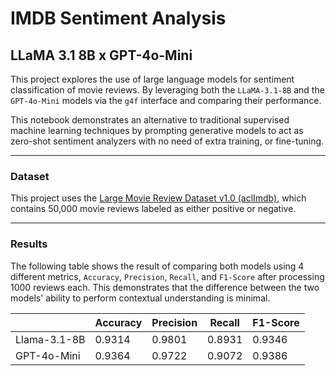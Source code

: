 # IMDB Sentiment Analysis
## LLaMA 3.1 8B x GPT-4o-Mini

This project explores the use of large language models for sentiment classification of movie reviews. By leveraging both the `LLaMA-3.1-8B` and the `GPT-4o-Mini` models via the `g4f` interface and comparing their performance.

This notebook demonstrates an alternative to traditional supervised machine learning techniques by prompting generative models to act as zero-shot sentiment analyzers with no need of extra training, or fine-tuning.

---

### Dataset

This project uses the [Large Movie Review Dataset v1.0 (aclImdb)](https://ai.stanford.edu/~amaas/data/sentiment/), which contains 50,000 movie reviews labeled as either positive or negative.

---

### Results

The following table shows the result of comparing both models using 4 different metrics, `Accuracy`, `Precision`, `Recall`, and `F1-Score` after processing 1000 reviews each. This demonstrates that the difference between the two models' ability to perform contextual understanding is minimal.

|              | Accuracy | Precision | Recall | F1-Score |
|--------------|----------|-----------|--------|----------|
| Llama-3.1-8B | 0.9314   | 0.9801    | 0.8931 | 0.9346   |
| GPT-4o-Mini  | 0.9364   | 0.9722    | 0.9072 | 0.9386   |